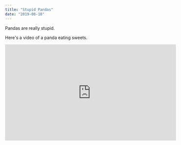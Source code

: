 ```yaml
---
title: "Stupid Pandas"
date: "2019-08-10"
---
```


Pandas are really stupid.

Here's a video of a panda eating sweets.
<iframe width="560" height="315" src="https://www.youtube.com/embed/4n0xNbfJLR8" frameborder="0" allowfullscreen></iframe>